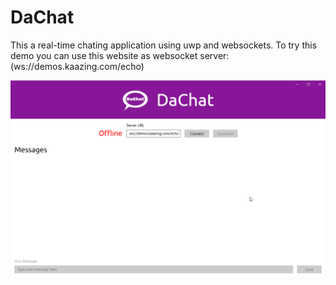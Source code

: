﻿# DaChat


This a real-time chating application using uwp and websockets.
To try this demo you can use this website as websocket server:
(ws://demos.kaazing.com/echo)

![Alt Text](DaChat.UWP/Assets/demo.gif)
